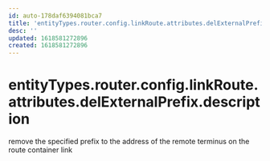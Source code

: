 ```yaml
---
id: auto-178daf6394081bca7
title: 'entityTypes.router.config.linkRoute.attributes.delExternalPrefix.description'
desc: ''
updated: 1618581272896
created: 1618581272896
---
```

# entityTypes.router.config.linkRoute.attributes.delExternalPrefix.description

remove the specified prefix to the address of the remote terminus on the route container link